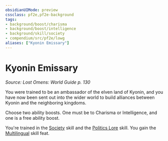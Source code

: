 ```yaml
---
obsidianUIMode: preview
cssclass: pf2e,pf2e-background
tags:
- background/boost/charisma
- background/boost/intelligence
- background/skill/society
- compendium/src/pf2e/lowg
aliases: ["Kyonin Emissary"]
---
```

# Kyonin Emissary
*Source: Lost Omens: World Guide p. 130*  

You were trained to be an ambassador of the elven land of Kyonin, and you have now been sent out into the wider world to build alliances between Kyonin and the neighboring kingdoms.

Choose two ability boosts. One must be to Charisma or Intelligence, and one is a free ability boost.

You're trained in the [Society](skills.md#Society) skill and the [Politics Lore](skills.md#Lore) skill. You gain the [Multilingual](multilingual.md) skill feat.